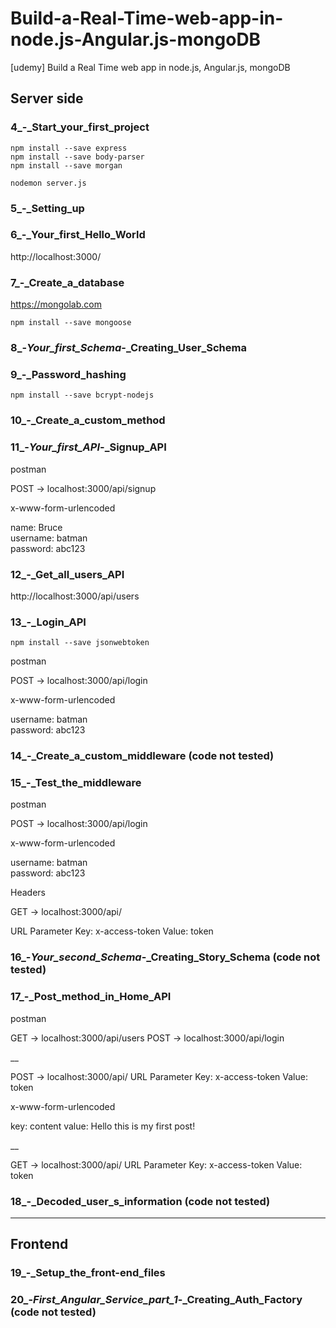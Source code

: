 # Build-a-Real-Time-web-app-in-node.js-Angular.js-mongoDB

[udemy] Build a Real Time web app in node.js, Angular.js, mongoDB

## Server side

### 4_-_Start_your_first_project

    npm install --save express
    npm install --save body-parser
    npm install --save morgan

    nodemon server.js


### 5_-_Setting_up

### 6_-_Your_first_Hello_World

http://localhost:3000/

### 7_-_Create_a_database

https://mongolab.com

    npm install --save mongoose


### 8_-_Your_first_Schema_-_Creating_User_Schema


### 9_-_Password_hashing

    npm install --save bcrypt-nodejs

### 10_-_Create_a_custom_method

### 11_-_Your_first_API_-_Signup_API

postman

POST -> localhost:3000/api/signup

x-www-form-urlencoded

name: Bruce  
username: batman  
password: abc123  

### 12_-_Get_all_users_API

http://localhost:3000/api/users

### 13_-_Login_API

    npm install --save jsonwebtoken

postman

POST -> localhost:3000/api/login

x-www-form-urlencoded

username: batman  
password: abc123  


### 14_-_Create_a_custom_middleware (code not tested)


### 15_-_Test_the_middleware

postman

POST -> localhost:3000/api/login

x-www-form-urlencoded

username: batman  
password: abc123


Headers

GET -> localhost:3000/api/

URL Parameter Key: x-access-token
Value: token


### 16_-_Your_second_Schema_-_Creating_Story_Schema (code not tested)


### 17_-_Post_method_in_Home_API



postman

GET -> localhost:3000/api/users
POST -> localhost:3000/api/login

__

POST -> localhost:3000/api/
URL Parameter Key: x-access-token
Value: token

x-www-form-urlencoded

key: content
value: Hello this is my first post!

__

GET -> localhost:3000/api/
URL Parameter Key: x-access-token
Value: token


### 18_-_Decoded_user_s_information (code not tested)

___

## Frontend

### 19_-_Setup_the_front-end_files

### 20_-_First_Angular_Service_part_1_-_Creating_Auth_Factory (code not tested)
